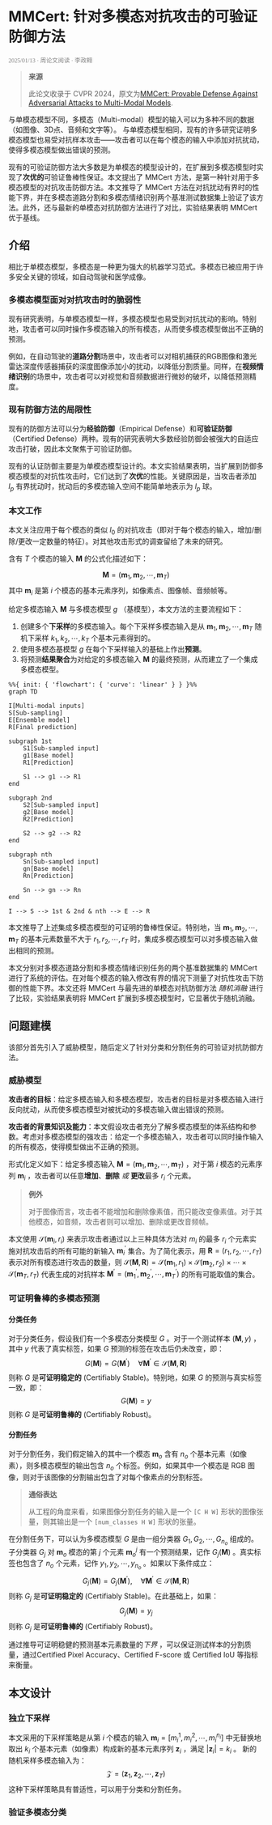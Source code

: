 # MMCert: 针对多模态对抗攻击的可验证防御方法

<small style="color: gray; font-family: 'IBM Plex Sans SC Medium'">2025/01/13 · 周论文阅读 · 李政翱</small>

> **来源**
> 
> 此论文收录于 CVPR 2024，原文为[MMCert: Provable Defense Against Adversarial Attacks to Multi-Modal Models](https://ieeexplore.ieee.org/document/10657949).

与单模态模型不同，多模态（Multi-modal）模型的输入可以为多种不同的数据（如图像、3D点、音频和文字等）。 与单模态模型相同，现有的许多研究证明多模态模型也易受对抗样本攻击——攻击者可以在每个模态的输入中添加对抗扰动，使得多模态模型做出错误的预测。

现有的可验证防御方法大多数是为单模态的模型设计的，在扩展到多模态模型时实现了**次优的**可验证鲁棒性保证。本文提出了 MMCert 方法，是第一种针对用于多模态模型的对抗攻击防御方法。本文推导了 MMCert 方法在对抗扰动有界时的性能下界，并在多模态道路分割和多模态情绪识别两个基准测试数据集上验证了该方法。此外，还与最新的单模态对抗防御方法进行了对比，实验结果表明 MMCert 优于基线。

## 介绍

相比于单模态模型，多模态是一种更为强大的机器学习范式。多模态已被应用于许多安全关键的领域，如自动驾驶和医学成像。
### 多模态模型面对对抗攻击时的脆弱性

现有研究表明，与单模态模型一样，多模态模型也易受到对抗扰动的影响。特别地，攻击者可以同时操作多模态输入的所有模态，从而使多模态模型做出不正确的预测。

例如，在自动驾驶的**道路分割**场景中，攻击者可以对相机捕获的RGB图像和激光雷达深度传感器捕获的深度图像添加小的扰动，以降低分割质量。同样，在**视频情绪识别**的场景中，攻击者可以对视觉和音频数据进行微妙的破坏，以降低预测精度。
### 现有防御方法的局限性

现有的防御方法可以分为**经验防御**（Empirical Defense）和**可验证防御**（Certified Defense）两种。现有的研究表明大多数经验防御会被强大的自适应攻击打破，因此本文聚焦于可验证防御。

现有的认证防御主要是为单模态模型设计的。本文实验结果表明，当扩展到防御多模态模型的对抗性攻击时，它们达到了**次优**的性能。关键原因是，当攻击者添加 $l_p$ 有界扰动时，扰动后的多模态输入空间不能简单地表示为 $l_p$ 球。

### 本文工作

本文关注应用于每个模态的类似 $l_0$ 的对抗攻击（即对于每个模态的输入，增加/删除/更改一定数量的特征）。对其他攻击形式的调查留给了未来的研究。

含有 $T$ 个模态的输入 $\mathbf{M}$ 的公式化描述如下：

$$
\mathbf{M}=(\mathbf{m}_1,\mathbf{m}_2,\cdots,\mathbf{m}_T)
$$
其中 $\mathbf{m}_i$ 是第 $i$ 个模态的基本元素序列，如像素点、图像帧、音频帧等。

给定多模态输入 $\mathbf{M}$ 与多模态模型 $g$ （基模型），本文方法的主要流程如下：
1. 创建多个**下采样**的多模态输入。每个下采样多模态输入是从 $\mathbf{m}_1,\mathbf{m}_2,\cdots,\mathbf{m}_T$ 随机下采样 $k_1,k_2,\cdots,k_T$ 个基本元素得到的。
2. 使用多模态基模型 $g$ 在每个下采样输入的基础上作出**预测**。
3. 将预测**结果聚合**为对给定的多模态输入 $\mathbf{M}$ 的最终预测，从而建立了一个集成多模态模型。
```mermaid
%%{ init: { 'flowchart': { 'curve': 'linear' } } }%%
graph TD

I[Multi-modal inputs]
S[Sub-sampling]
E[Ensemble model]
R[Final prediction]

subgraph 1st
	S1[Sub-sampled input]
	g1[Base model]
	R1[Prediction]
	
	S1 --> g1 --> R1
end

subgraph 2nd
	S2[Sub-sampled input]
	g2[Base model]
	R2[Prediction]
	
	S2 --> g2 --> R2
end

subgraph nth
	Sn[Sub-sampled input]
	gn[Base model]
	Rn[Prediction]
	
	Sn --> gn --> Rn
end

I --> S --> 1st & 2nd & nth --> E --> R
```
本文推导了上述集成多模态模型的可证明的鲁棒性保证。特别地，当 $\mathbf{m}_1,\mathbf{m}_2,\cdots,\mathbf{m}_T$ 的基本元素数量不大于 $r_1,r_2,\cdots,r_T$ 时，集成多模态模型可以对多模态输入做出相同的预测。

本文分别对多模态道路分割和多模态情绪识别任务的两个基准数据集的 MMCert 进行了系统的评估。在对每个模态的输入修改有界的情况下测量了对抗性攻击下防御的性能下界。本文还将 MMCert 与最先进的单模态对抗防御方法 *随机消融* 进行了比较，实验结果表明将 MMCert 扩展到多模态模型时，它显著优于随机消融。

<div style="page-break-after: always"></div>

## 问题建模

该部分首先引入了威胁模型，随后定义了针对分类和分割任务的可验证对抗防御方法。

### 威胁模型

**攻击者的目标**：给定多模态输入和多模态模型，攻击者的目标是对多模态输入进行反向扰动，从而使多模态模型对被扰动的多模态输入做出错误的预测。

**攻击者的背景知识及能力**：本文假设攻击者充分了解多模态模型的体系结构和参数。考虑对多模态模型的强攻击：给定一个多模态输入，攻击者可以同时操作输入的所有模态，使得模型做出不正确的预测。

形式化定义如下：给定多模态输入 $\mathbf{M} = (\mathbf{m}_1,\mathbf{m}_2,\cdots,\mathbf{m}_T)$ ，对于第 $i$ 模态的元素序列 $\mathbf{m}_i$ ，攻击者可以任意**增加**、**删除** *或* **更改**最多 $r_i$ 个元素。

> **例外**
> 
> 对于图像而言，攻击者不能增加和删除像素值，而只能改变像素值。对于其他模态，如音频，攻击者则可以增加、删除或更改音频帧。

本文使用 $\mathcal S(\mathbf{m}_i, r_i)$ 来表示攻击者通过以上三种具体方法对 $m_i$ 的最多 $r_i$ 个元素实施对抗攻击后的所有可能的新输入 $\mathbf{m}_i^\prime$ 集合。为了简化表示，用 $\mathbf{R} = (r_1,r_2,\cdots,r_T)$ 表示对所有模态进行攻击的数量，则 $\mathcal S(\mathbf M, \mathbf R) = \mathcal S(\mathbf{m}_1,r_1) \times \mathcal S(\mathbf{m}_2,r_2) \times \cdots \times \mathcal S(\mathbf{m}_T,r_T)$ 代表生成的对抗样本 $\mathbf{M}^\prime = (\mathbf{m}_1^\prime,\mathbf{m}_2^\prime,\cdots,\mathbf{m}_T^\prime)$  的所有可能取值的集合。

### 可证明鲁棒的多模态预测
#### 分类任务

对于分类任务，假设我们有一个多模态分类模型 $G$ 。对于一个测试样本 $(\mathbf M,y)$ ，其中 $y$ 代表了真实标签，如果 $G$ 预测的标签在攻击后仍未改变，即：
$$
G(\mathbf M)=G(\mathbf M^\prime)\quad\forall\mathbf M^\prime\in\mathcal S(\mathbf M,\mathbf R)
$$
则称 $G$ 是**可证明稳定的** (Certifiably Stable)。特别地，如果 $G$ 的预测与真实标签一致，即：
$$
G(\mathbf M)=y
$$
则称 $G$ 是**可证明鲁棒的** (Certifiably Robust)。
#### 分割任务

对于分割任务，我们假定输入的其中一个模态 $\mathbf m_o$ 含有 $n_o$ 个基本元素（如像素），则多模态模型的输出包含 $n_o$ 个标签。例如，如果其中一个模态是 RGB 图像，则对于该图像的分割输出包含了对每个像素点的分割标签。

> **通俗表达**
> 
> 从工程的角度来看，如果图像分割任务的输入是一个 `[C H W]` 形状的图像张量，则其输出是一个 `[num_classes H W]` 形状的张量。

在分割任务下，可以认为多模态模型 $G$ 是由一组分类器 $G_1,G_2,\cdots,G_{n_o}$ 组成的。子分类器 $G_j$ 对 $\mathbf m_o$ 模态的第 $j$ 个元素 $\mathbf m_o^j$ 有一个预测结果，记作 $G_j(\mathbf M)$ 。真实标签也包含了 $n_o$ 个元素，记作 $y_1,y_2,\cdots,y_{n_o}$ 。如果以下条件成立：
$$
G_j(\mathbf M)=G_j(\mathbf M^\prime),\quad\forall\mathbf M^\prime\in\mathcal S(\mathbf M, \mathbf R)
$$
则称 $G_j$ 是**可证明稳定的** (Certifiably Stable)。在此基础上，如果：
$$
G_j(\mathbf M)=y_j
$$
则称 $G_j$ 是**可证明鲁棒的** (Certifiably Robust)。

通过推导可证明稳健的预测基本元素数量的*下界* ，可以保证测试样本的分割质量，通过Certified Pixel Accuracy、Certified F-score 或 Certified IoU 等指标来衡量。

<div style="page-break-after: always"></div>

## 本文设计

### 独立下采样

本文采用的下采样策略是从第 $i$ 个模态的输入 $\mathbf m_i=[m_i^1,m_i^2,\cdots,m_i^{n_i}]$ 中无替换地取出 $k_i$ 个基本元素（如像素）构成新的基本元素序列 $\mathbf z_i$ ，满足 $|\mathbf z_i|=k_i$ 。 新的随机采样多模态输入为：
$$
\mathcal Z=(\mathbf z_1,\mathbf z_2,\cdots,\mathbf z_T)
$$
这种下采样策略具有普适性，可以用于分类和分割任务。

### 验证多模态分类

